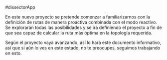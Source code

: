#dissectorApp

En este nuevo proyecto se pretende comenzar a familiarizarnos con la definición de rutas de manera proactiva combinada con el modo reactivo. Se explorarán todas las posibilidades y se irá definiendo el proyecto a fin de que sea capaz de calcular la ruta más óptima en la topología requerida.

Según el proyecto vaya avanzando, así lo hará este documento informativo, así que si aún lo ves en este estado, no te preocupes, seguimos trabajando en esto.
